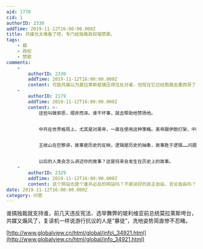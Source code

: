 ```yaml
---
aid: 1770
cid: 1
authorID: 2330
addTime: 2019-11-12T16:00:00.000Z
title: 共媒也太难看了吧，专门给独裁政权唱赞歌。
tags:
    - 媒
    - 政权
    - 赞歌
comments:
    -
        authorID: 2330
        addTime: 2019-11-12T16:00:00.000Z
        content: 可能共媒以为莫拉莱斯能镇压得住反对者，但现在它已经跑路去墨西哥了，这让土共那些文胆多难堪，想拿出的一个范本这么快就被民意推翻了。
    -
        authorID: 2179
        addTime: 2019-11-12T16:00:00.000Z
        content: >-
            这些叫做邪恶，顺非而泽。谁干坏事，就去帮助他赞扬他。


            中共在世界格局上，尤其是对美帝，一直在使用这种策略。美帝跟伊朗打架，中兴华为就卖美帝高科技武器给他。这整个就是邪恶的做法。美帝现在察觉到，不算太笨，也有一个养肥了再打的策略，邪恶总会暴露出来。


            王岐山在巴黎讲，故事是历史的反映，逻辑是历史的抽象，故事胜于逻辑……问题是他根本就不能明白，故事从来就是讲的人类生存的故事，历史也是人类应对各种历史场景的历史。故事并不胜于逻辑，故事和逻辑都是人类使用的东西，并没有超出人类还能谈的故事。举个例子，变形金刚擎天柱他也得保卫地球，而不是保卫他的母星创造者昆塔莎。神话故事，科幻故事，都是如此。


            以后的人类会怎么讲述你的故事？这是将来会发生在历史上的故事。
    -
        authorID: 2329
        addTime: 2019-11-12T16:00:00.000Z
        content: 这个网站也是个逢共必反的网站吗？不是说好的民主自由，言论自由吗？
date: 2019-11-12T16:00:00.000Z
category: 问答
---
```


谁搞独裁就支持谁，前几天违反宪法、选举舞弊的玻利维亚前总统莫拉莱斯垮台，共媒又煽风了，复读机一样说游行抗议的人是“暴徒”，洗地姿势简直惨不忍睹。

[http://www.globalview.cn/html/global/info\_34921.html](http://www.globalview.cn/html/global/info_34921.html)
